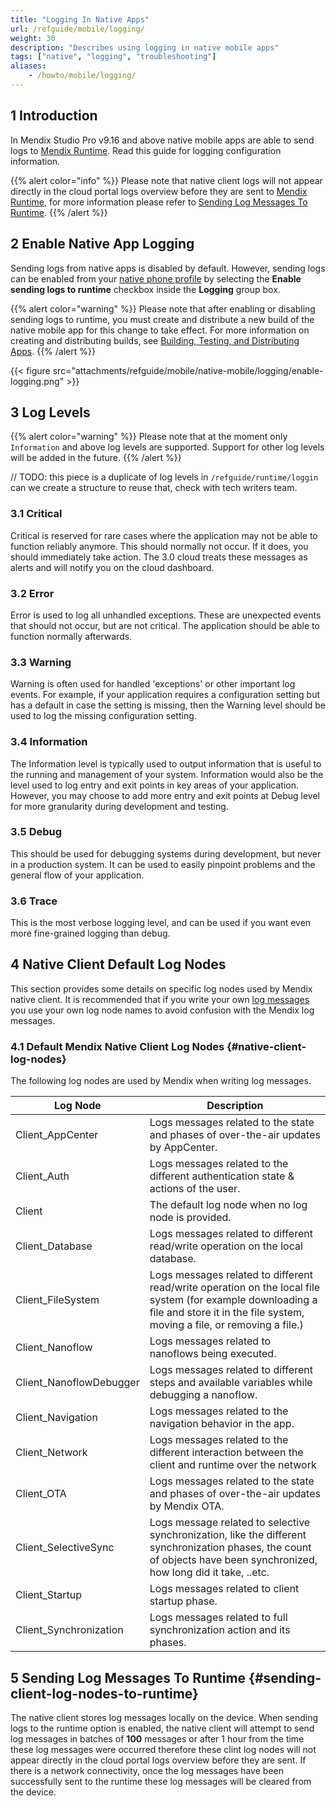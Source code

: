 ```yaml
---
title: "Logging In Native Apps"
url: /refguide/mobile/logging/
weight: 30
description: "Describes using logging in native mobile apps"
tags: ["native", "logging", "troubleshooting"]
aliases:
    - /howto/mobile/logging/
---
```

## 1 Introduction

In Mendix Studio Pro v9.16 and above native mobile apps are able to send logs to [Mendix Runtime](refguide/runtime/). Read this guide for logging configuration information.

{{% alert color="info" %}}
Please note that native client logs will not appear directly in the cloud portal logs overview before they are sent to [Mendix Runtime](refguide/runtime/), for more information please refer to [Sending Log Messages To Runtime](#sending-client-log-nodes-to-runtime).
{{% /alert %}}

## 2 Enable Native App Logging

Sending logs from native apps is disabled by default. However, sending logs can be enabled from your [native phone profile](refguide/navigation/#native-phone) by selecting the **Enable sending logs to runtime** checkbox inside the **Logging** group box.

{{% alert color="warning" %}}
Please note that after enabling or disabling sending logs to runtime, you must create and distribute a new build of the native mobile app for this change to take effect. For more information on creating and distributing builds, see [Building, Testing, and Distributing Apps](/refguide/mobile/distributing-mobile-apps/).
{{% /alert %}}

{{< figure src="attachments/refguide/mobile/native-mobile/logging/enable-logging.png" >}}

## 3 Log Levels

{{% alert color="warning" %}}
Please note that at the moment only `Information` and above log levels are supported. Support for other log levels will be added in the future.
{{% /alert %}}

// TODO: this piece is a duplicate of log levels in  `/refguide/runtime/loggin` can we create a structure to reuse that, check with tech writers team. 

### 3.1 Critical

Critical is reserved for rare cases where the application may not be able to function reliably anymore. This should normally not occur. If it does, you should immediately take action. The 3.0 cloud treats these messages as alerts and will notify you on the cloud dashboard.

### 3.2 Error

Error is used to log all unhandled exceptions. These are unexpected events that should not occur, but are not critical. The application should be able to function normally afterwards.

### 3.3 Warning

Warning is often used for handled 'exceptions' or other important log events. For example, if your application requires a configuration setting but has a default in case the setting is missing, then the Warning level should be used to log the missing configuration setting.

### 3.4 Information

The Information level is typically used to output information that is useful to the running and management of your system. Information would also be the level used to log entry and exit points in key areas of your application. However, you may choose to add more entry and exit points at Debug level for more granularity during development and testing.

### 3.5 Debug

This should be used for debugging systems during development, but never in a production system. It can be used to easily pinpoint problems and the general flow of your application.

### 3.6 Trace

This is the most verbose logging level, and can be used if you want even more fine-grained logging than debug.

## 4 Native Client Default Log Nodes

This section provides some details on specific log nodes used by Mendix native client. It is recommended that if you write your own [log messages](/refguide/log-message/) you use your own log node names to avoid confusion with the Mendix log messages.

### 4.1 Default Mendix Native Client Log Nodes {#native-client-log-nodes}

The following log nodes are used by Mendix when writing log messages.

| Log Node | Description
| --- | --- |
| Client_AppCenter| Logs messages related to the state and phases of over-the-air updates by AppCenter. |
| Client_Auth | Logs messages related to the different authentication state & actions of the user.|
| Client | The default log node when no log node is provided. |
| Client_Database | Logs messages related to different read/write operation on the local database. |
| Client_FileSystem | Logs messages related to different read/write operation on the local file system (for example downloading a file and store it in the file system, moving a file, or removing a file.)|
| Client_Nanoflow | Logs messages related to nanoflows being executed.|  
| Client_NanoflowDebugger | Logs messages related to different steps and available variables while debugging a nanoflow. |
| Client_Navigation | Logs messages related to the navigation behavior in the app. |
| Client_Network | Logs messages related to the different interaction between the client and runtime over the network |
| Client_OTA | Logs messages related to the state and phases of over-the-air updates by Mendix OTA. |
| Client_SelectiveSync | Logs message related to selective synchronization, like the different synchronization phases, the count of objects have been synchronized, how long did it take, ..etc. |
| Client_Startup | Logs messages related to client startup phase. |
| Client_Synchronization | Logs messages related to full synchronization action and its phases. |

## 5 Sending Log Messages To Runtime {#sending-client-log-nodes-to-runtime}

The native client stores log messages locally on the device. When sending logs to the runtime option is enabled, the native client will attempt to send log messages in batches of **100** messages or after 1 hour from the time these log messages were occurred therefore these clint log nodes will not appear directly in the cloud portal logs overview before they are sent. If there is a network connectivity, once the log messages have been successfully sent to the runtime these log messages will be cleared from the device.